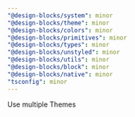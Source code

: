 ```yaml
---
"@design-blocks/system": minor
"@design-blocks/theme": minor
"@design-blocks/colors": minor
"@design-blocks/primitives": minor
"@design-blocks/types": minor
"@design-blocks/unstyled": minor
"@design-blocks/utils": minor
"@design-blocks/block": minor
"@design-blocks/native": minor
"tsconfig": minor
---
```


Use multiple Themes
